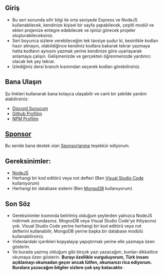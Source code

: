 Giriş
---
- Bu seri sonunda sıfır bilgi ile orta seviyede Express ve NodeJS kullanabilecek, kendinize kişisel bir sayfa yapabilecek, çeşitli modül ve ekleri projenize entegre edebilecek ve işinizi görecek projeler oluşturabileceksiniz.
- Seri boyunca sizlere verebileceğim tek tavsiye şudur ki, kesinlikle kodları hazır almayın, olabildiğince kendiniz kodlara bakarak tekrar yazmaya hatta kodların aynısını yazmak yerine kendinize göre uyarlayarak anlamaya çalışın. Gelişmenizde ve gerçekten öğrenmenizde yardımcı olacak tek şey tekrar.
- İzlediğiniz dersi branch kısmından seçerek kodları görebilirsiniz.

Bana Ulaşın
---
Şu linkleri kullanarak bana kolayca ulaşabilir ve canlı bir şekilde yardım alabilirsiniz:
- [Discord Sunucum](https://bariscodes.me/discord)
- [Github Profilim](https://bariscodes.me/github)
- [NPM Profilim](https://bariscodes.me/npm)

[Sponsor](https://bariscodes.me/sponsor)
--------------------------
Bu seride bana destek olan [Sponsorlarıma](https://bariscodes.me/sponsor) teşekkür ediyorum.

Gereksinimler:
---
- [NodeJS](https://nodejs.org/en/download/)
- Herhangi bir kod editörü veya not defteri (Ben [Visual Studio Code](https://code.visualstudio.com) kullanıyorum)
- Herhangi bir database sistemi (Ben [MongoDB](https://www.mongodb.com) kullanıyorum)

Son Söz
---
- Gereksinimler kısmında belirtmiş olduğum şeylerden yalnızca NodeJS indirmek zorundasınız. MognoDB veya Visual Studio Code'ye ihtiyacınız yok. Visual Studio Code yerine herhangi bir kod editörü veya not defterini kullanabilir, MongoDB yerine başka bir database modülü kullanabilirsiniz.
- Videolardaki içerikleri kopyalayıp yapıştırmak yerine elle yazmaya özen gösterin.
- Ve burada yazmış olduğum gibi birçok yazı yazacağım, bunları dikkatlice okumaya özen gösterin. **Burayı özellikle vurguluyorum, Türk insanı açıklamayı okumadan geçer ancak lütfen, okumanızı rica ediyorum. Buralara yazacağım bilgiler sizlere çok şey katacaktır.**